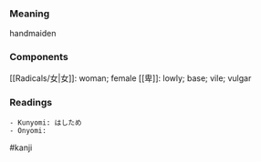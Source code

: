 ### Meaning

handmaiden

### Components

[[Radicals/女|女]]: woman; female [[卑]]: lowly; base; vile; vulgar

### Readings

```
- Kunyomi: はしため
- Onyomi: 
```

#kanji